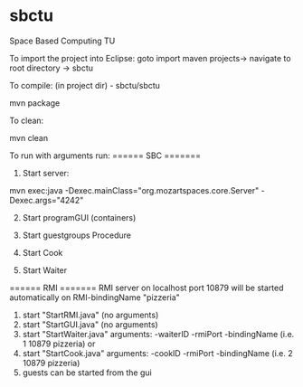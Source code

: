 sbctu
=====

Space Based Computing TU

To import the project into Eclipse:
goto import maven projects-> navigate to root directory -> sbctu





To compile: (in project dir) - sbctu/sbctu

mvn package



To clean:

mvn clean



To run with arguments run:
====== SBC =======
1. Start server:

mvn exec:java -Dexec.mainClass="org.mozartspaces.core.Server" -Dexec.args="4242"


2. Start programGUI (containers)


3. Start guestgroups Procedure


4. Start Cook


5. Start Waiter




====== RMI =======
RMI server on localhost port 10879 will be started automatically on RMI-bindingName "pizzeria"

1. start "StartRMI.java" (no arguments)
2. start "StartGUI.java" (no arguments)
3. start "StartWaiter.java" arguments: -waiterID -rmiPort -bindingName (i.e. 1 10879 pizzeria)
or
3. start "StartCook.java" arguments: -cookID -rmiPort -bindingName (i.e. 2 10879 pizzeria)
4. guests can be started from the gui





